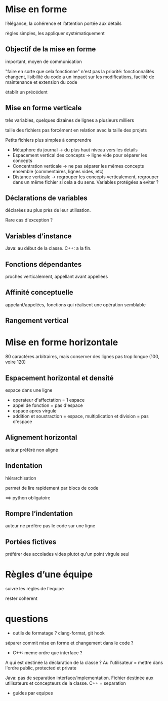 
# Mise en forme

l’élégance, la cohérence et l’attention portée aux détails

règles simples, les appliquer systématiquement

## Objectif de la mise en forme

important, moyen de communication

"faire en sorte que cela fonctionne" n'est pas la priorité: fonctionnalités changent, lisibilité du code a un impact sur les modifications, facilité de maintenance et extension du code

établir un précédent 

## Mise en forme verticale

très variables, quelques dizaines de lignes a plusieurs milliers

taille des fichiers pas forcément en relation avec la taille des projets

Petits fichiers plus simples à comprendre

- Métaphore du journal -> du plus haut niveau vers les details
- Espacement vertical des concepts -> ligne vide pour séparer les concepts
- Concentration verticale -> ne pas séparer les mêmes concepts ensemble (commentaires, lignes vides, etc)
- Distance verticale -> regrouper les concepts verticalement, regrouper dans un même fichier si cela a du sens. 
Variables protégées a eviter ?

## Déclarations de variables

déclarées au plus près de leur utilisation. 

Rare cas d'exception ?

## Variables d’instance

Java: au début de la classe. C++: a la fin. 

## Fonctions dépendantes

proches verticalement, appellant avant appellées

## Affinité conceptuelle

appelant/appelées, fonctions qui réalisent une opération semblable

## Rangement vertical

# Mise en forme horizontale

80 caractères arbitraires, mais conserver des lignes pas trop longue (100, voire 120)

## Espacement horizontal et densité

espace dans une ligne

- operateur d'affectation = 1 espace
- appel de fonction = pas d'espace
- espace apres virgule
- addition et soustraction = espace, multiplication et division = pas d'espace

## Alignement horizontal

auteur préféré non aligné

## Indentation

hiérarchisation

permet de lire rapidement par blocs de code

==> python obligatoire

## Rompre l’indentation

auteur ne préfère pas le code sur une ligne

## Portées fictives

préférer des accolades vides plutot qu'un point virgule seul

# Règles d’une équipe

suivre les règles de l'equipe

rester coherent

# questions

- outils de formatage ? clang-format, git hook

séparer commit mise en forme et changement dans le code ?

- C++: meme ordre que interface ? 

A qui est destinée la déclaration de la classe ? Au l'utilisateur = mettre dans l'ordre public, protected et private

Java: pas de separation interface/implementation. Fichier destinée aux utilisateurs et concepteurs de la classe. C++ = separation

- guides par equipes 

